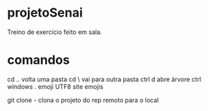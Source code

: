 # projetoSenai
Treino de exercício feito em sala.

# comandos
cd ..    volta uma pasta
cd \     vai para outra pasta
ctrl d    abre árvore
ctrl
windows .     emoji
UTF8          site emojis

git clone - clona o projeto do rep remoto para o local

<a href="../Contato/page.html">